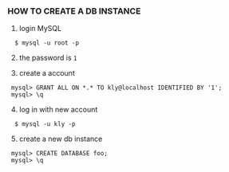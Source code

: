 ### HOW TO CREATE A DB INSTANCE
1. login MySQL
```
  $ mysql -u root -p
```
2. the password is `1`

3. create a account
```
 mysql> GRANT ALL ON *.* TO kly@localhost IDENTIFIED BY '1';
 mysql> \q
```

4. log in with new account
```
  $ mysql -u kly -p
```
5. create a new db instance
```
 mysql> CREATE DATABASE foo;
 mysql> \q
```
